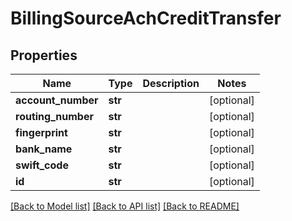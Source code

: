 # BillingSourceAchCreditTransfer

## Properties
Name | Type | Description | Notes
------------ | ------------- | ------------- | -------------
**account_number** | **str** |  | [optional] 
**routing_number** | **str** |  | [optional] 
**fingerprint** | **str** |  | [optional] 
**bank_name** | **str** |  | [optional] 
**swift_code** | **str** |  | [optional] 
**id** | **str** |  | [optional] 

[[Back to Model list]](../README.md#documentation-for-models) [[Back to API list]](../README.md#documentation-for-api-endpoints) [[Back to README]](../README.md)


